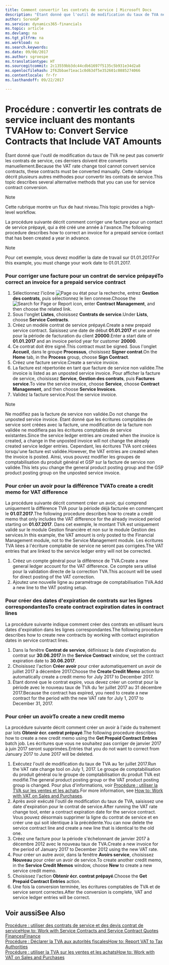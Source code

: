 ```yaml
---
title: Comment convertir les contrats de service | Microsoft Docs
description: "Étant donné que l'outil de modification du taux de TVA ne peut pas convertir les contrats de service, ces derniers doivent être convertis manuellement. Cette rubrique décrit plusieurs autres méthodes pour convertir les contrats de service."
author: SorenGP
ms.service: dynamics365-financials
ms.topic: article
ms.devlang: na
ms.tgt_pltfrm: na
ms.workload: na
ms.search.keywords: 
ms.date: 09/08/2017
ms.author: sgroespe
ms.translationtype: HT
ms.sourcegitcommit: 2c13559bb3dc44cdb61697f5135c5b931e34d2a8
ms.openlocfilehash: 2f62bbae71eac1c0d63df5e352601c0885274066
ms.contentlocale: fr-fr
ms.lasthandoff: 09/22/2017

---
```

# <a name="how-to-convert-service-contracts-that-include-vat-amounts"></a><span data-ttu-id="2e5c3-104">Procédure : convertir les contrats de service incluant des montants TVA</span><span class="sxs-lookup"><span data-stu-id="2e5c3-104">How to: Convert Service Contracts that Include VAT Amounts</span></span>
<span data-ttu-id="2e5c3-105">Étant donné que l'outil de modification du taux de TVA ne peut pas convertir les contrats de service, ces derniers doivent être convertis manuellement.</span><span class="sxs-lookup"><span data-stu-id="2e5c3-105">Because the VAT rate change tool cannot convert service contracts, these contracts must be converted manually.</span></span> <span data-ttu-id="2e5c3-106">Cette rubrique décrit plusieurs autres méthodes pour convertir les contrats de service.</span><span class="sxs-lookup"><span data-stu-id="2e5c3-106">This topic describes several alternative methods that you can use for service contract conversion.</span></span>  

> [!NOTE]  
>  <span data-ttu-id="2e5c3-107">Cette rubrique montre un flux de haut niveau.</span><span class="sxs-lookup"><span data-stu-id="2e5c3-107">This topic provides a high-level workflow.</span></span>  

 <span data-ttu-id="2e5c3-108">La procédure suivante décrit comment corriger une facture pour un contact de service prépayé, qui a été créé une année à l'avance.</span><span class="sxs-lookup"><span data-stu-id="2e5c3-108">The following procedure describes how to correct an invoice for a prepaid service contact that has been created a year in advance.</span></span>  

> [!NOTE]  
>  <span data-ttu-id="2e5c3-109">Pour cet exemple, vous devez modifier la date de travail sur 01.01.2017.</span><span class="sxs-lookup"><span data-stu-id="2e5c3-109">For this example, you must change your work date to 01.01.2017.</span></span>  

### <a name="to-correct-an-invoice-for-a-prepaid-service-contract"></a><span data-ttu-id="2e5c3-110">Pour corriger une facture pour un contrat de service prépayé</span><span class="sxs-lookup"><span data-stu-id="2e5c3-110">To correct an invoice for a prepaid service contract</span></span>  
1. <span data-ttu-id="2e5c3-111">Sélectionnez l'icône ![Page ou état pour la recherche](media/ui-search/search_small.png "Page ou état pour la recherche"), entrez **Gestion des contrats**, puis sélectionnez le lien connexe.</span><span class="sxs-lookup"><span data-stu-id="2e5c3-111">Choose the ![Search for Page or Report](media/ui-search/search_small.png "Search for Page or Report icon") icon, enter **Contract Management**, and then choose the related link.</span></span>  
2. <span data-ttu-id="2e5c3-112">Sous l'onglet **Listes**, choisissez **Contrats de service**.</span><span class="sxs-lookup"><span data-stu-id="2e5c3-112">Under **Lists**, choose **Service Contracts**.</span></span>  
3. <span data-ttu-id="2e5c3-113">Créez un modèle contrat de service prépayé.</span><span class="sxs-lookup"><span data-stu-id="2e5c3-113">Create a new prepaid service contract.</span></span> <span data-ttu-id="2e5c3-114">Saisissez une date de début **01.01.2017** et une année pour la période de facturation du client **20000**.</span><span class="sxs-lookup"><span data-stu-id="2e5c3-114">Enter a start date of **01.01.2017** and an invoice period year for customer **20000**.</span></span>  
4. <span data-ttu-id="2e5c3-115">Ce contrat doit être signé.</span><span class="sxs-lookup"><span data-stu-id="2e5c3-115">This contract must be signed.</span></span> <span data-ttu-id="2e5c3-116">Sous l'onglet **Accueil**, dans le groupe **Processus**, choisissez **Signer contrat**.</span><span class="sxs-lookup"><span data-stu-id="2e5c3-116">On the **Home** tab, in the **Process** group, choose **Sign Contract**.</span></span>  
5. <span data-ttu-id="2e5c3-117">Créez une facture service.</span><span class="sxs-lookup"><span data-stu-id="2e5c3-117">Create a service invoice.</span></span>
6. <span data-ttu-id="2e5c3-118">La facture est répertoriée en tant que facture de service non validée.</span><span class="sxs-lookup"><span data-stu-id="2e5c3-118">The invoice is listed as an unposted service invoice.</span></span> <span data-ttu-id="2e5c3-119">Pour afficher la facture de service, choisissez **Service**, **Gestion des contrats**, puis **Factures service**.</span><span class="sxs-lookup"><span data-stu-id="2e5c3-119">To view the service invoice, choose **Service**, choose **Contract Management**, and then choose **Service Invoices**.</span></span>  
7. <span data-ttu-id="2e5c3-120">Validez la facture service.</span><span class="sxs-lookup"><span data-stu-id="2e5c3-120">Post the service invoice.</span></span>  

> [!NOTE]  
>  <span data-ttu-id="2e5c3-121">Ne modifiez pas la facture de service non validée.</span><span class="sxs-lookup"><span data-stu-id="2e5c3-121">Do not change the unposted service invoice.</span></span> <span data-ttu-id="2e5c3-122">Étant donné que les écritures comptables de service sont créées avec la facture, une modification de la facture non validée ne modifiera pas les écritures comptables de service existantes.</span><span class="sxs-lookup"><span data-stu-id="2e5c3-122">Since the service ledger entries are created when the invoice is created, a change in the unposted invoice will not change the already created service ledger entries.</span></span> <span data-ttu-id="2e5c3-123">Cependant, les écritures TVA sont créées lorsqu'une facture est validée.</span><span class="sxs-lookup"><span data-stu-id="2e5c3-123">However, the VAT entries are created when the invoice is posted.</span></span> <span data-ttu-id="2e5c3-124">Ainsi, vous pouvez modifier les groupes de comptabilisation du produit général et GSP sur la facture de service non validée.</span><span class="sxs-lookup"><span data-stu-id="2e5c3-124">This lets you change the general product posting group and the GSP product posting group on the unposted service invoice.</span></span>  

### <a name="to-create-a-credit-memo-for-vat-difference"></a><span data-ttu-id="2e5c3-125">Pour créer un avoir pour la différence TVA</span><span class="sxs-lookup"><span data-stu-id="2e5c3-125">To create a credit memo for VAT difference</span></span>  
<span data-ttu-id="2e5c3-126">La procédure suivante décrit comment créer un avoir, qui comprend uniquement la différence TVA pour la période déjà facturée en commençant le **01.07.2017**.</span><span class="sxs-lookup"><span data-stu-id="2e5c3-126">The following procedure describes how to create a credit memo that only includes the VAT difference for the already invoiced period starting on **01.07.2017**.</span></span> <span data-ttu-id="2e5c3-127">Dans cet exemple, le montant TVA est uniquement validé sur le module Gestion financière et non sur le module Gestion des services.</span><span class="sxs-lookup"><span data-stu-id="2e5c3-127">In this example, the VAT amount is only posted to the Financial Management module, not to the Service Management module.</span></span> <span data-ttu-id="2e5c3-128">Les écritures TVA liées à l'écriture comptable de service ne seront pas corrigées.</span><span class="sxs-lookup"><span data-stu-id="2e5c3-128">The VAT entries that are linked to the service ledger entry will not be corrected.</span></span>  

1. <span data-ttu-id="2e5c3-129">Créez un compte général pour la différence de TVA.</span><span class="sxs-lookup"><span data-stu-id="2e5c3-129">Create a new general ledger account for the VAT difference.</span></span> <span data-ttu-id="2e5c3-130">Ce compte sera utilisé pour la validation directe de la correction TVA.</span><span class="sxs-lookup"><span data-stu-id="2e5c3-130">This account will be used for direct posting of the VAT correction.</span></span>  
2. <span data-ttu-id="2e5c3-131">Ajoutez une nouvelle ligne au paramétrage de comptabilisation TVA.</span><span class="sxs-lookup"><span data-stu-id="2e5c3-131">Add a new line to the VAT posting setup.</span></span>  

### <a name="to-create-contract-expiration-dates-in-contract-lines"></a><span data-ttu-id="2e5c3-132">Pour créer des dates d'expiration de contrats sur les lignes correspondantes</span><span class="sxs-lookup"><span data-stu-id="2e5c3-132">To create contract expiration dates in contract lines</span></span>  
<span data-ttu-id="2e5c3-133">La procédure suivante indique comment créer des contrats en utilisant leurs dates d'expiration dans les lignes correspondantes.</span><span class="sxs-lookup"><span data-stu-id="2e5c3-133">The following procedure describes how to create new contracts by working with contact expiration dates in service contract lines.</span></span>  

1. <span data-ttu-id="2e5c3-134">Dans la fenêtre **Contrat de service**, définissez la date d'expiration du contrat sur **30.06.2017**.</span><span class="sxs-lookup"><span data-stu-id="2e5c3-134">In the **Service Contract** window, set the contract expiration date to **30.06.2017**.</span></span>  
2. <span data-ttu-id="2e5c3-135">Choisissez l'action **Créer avoir** pour créer automatiquement un avoir de juillet 2017 à décembre 2017.</span><span class="sxs-lookup"><span data-stu-id="2e5c3-135">Choose the **Create Credit Memo** action to automatically create a credit memo for July 2017 to December 2017.</span></span>  
3. <span data-ttu-id="2e5c3-136">Étant donné que le contrat expire, vous devez créer un contrat pour la période avec le nouveau taux de TVA du 1er juillet 2017 au 31 décembre 2017.</span><span class="sxs-lookup"><span data-stu-id="2e5c3-136">Because the contract has expired, you need to create a new contract for the period with the new VAT rate for July 1, 2017 to December 31, 2017.</span></span>  

### <a name="to-create-a-new-credit-memo"></a><span data-ttu-id="2e5c3-137">Pour créer un avoir</span><span class="sxs-lookup"><span data-stu-id="2e5c3-137">To create a new credit memo</span></span>  
<span data-ttu-id="2e5c3-138">La procédure suivante décrit comment créer un avoir à l'aide du traitement par lots **Obtenir écr. contrat prépayé**.</span><span class="sxs-lookup"><span data-stu-id="2e5c3-138">The following procedure describes how to create a new credit memo using the **Get Prepaid Contract Entries** batch job.</span></span> <span data-ttu-id="2e5c3-139">Les écritures que vous ne souhaitez pas corriger de janvier 2017 à juin 2017 seront supprimées.</span><span class="sxs-lookup"><span data-stu-id="2e5c3-139">Entries that you do not want to correct from January 2017 to June 2017 will be deleted.</span></span>  

1. <span data-ttu-id="2e5c3-140">Exécutez l'outil de modification du taux de TVA au 1er juillet 2017.</span><span class="sxs-lookup"><span data-stu-id="2e5c3-140">Run the VAT rate change tool on July 1, 2017.</span></span> <span data-ttu-id="2e5c3-141">Le groupe de comptabilisation du produit général ou le groupe de comptabilisation du produit TVA est modifié.</span><span class="sxs-lookup"><span data-stu-id="2e5c3-141">The general product posting group or the VAT product posting group is changed.</span></span> <span data-ttu-id="2e5c3-142">Pour plus d'informations, voir [Procédure : utiliser la TVA sur les ventes et les achats](finance-work-with-vat.md).</span><span class="sxs-lookup"><span data-stu-id="2e5c3-142">For more information, see [How to: Work with VAT on Sales and Purchases](finance-work-with-vat.md).</span></span>  
2. <span data-ttu-id="2e5c3-143">Après avoir exécuté l'outil de modification du taux de TVA, saisissez une date d'expiration pour le contrat de service.</span><span class="sxs-lookup"><span data-stu-id="2e5c3-143">After running the VAT rate change tool, enter a contract expiration date for the service contract.</span></span> <span data-ttu-id="2e5c3-144">Vous pouvez désormais supprimer la ligne du contrat de service et en créer une qui soit identique à la précédente.</span><span class="sxs-lookup"><span data-stu-id="2e5c3-144">You can now delete the service contract line and create a new line that is identical to the old one.</span></span>  
3. <span data-ttu-id="2e5c3-145">Créez une facture pour la période s'échelonnant de janvier 2017 à décembre 2012 avec le nouveau taux de TVA.</span><span class="sxs-lookup"><span data-stu-id="2e5c3-145">Create a new invoice for the period of January 2017 to December 2012 using the new VAT rate.</span></span>  
4. <span data-ttu-id="2e5c3-146">Pour créer un autre avoir, dans la fenêtre **Avoirs service**, choisissez **Nouveau** pour créer un avoir de service.</span><span class="sxs-lookup"><span data-stu-id="2e5c3-146">To create another credit memo, in the **Service Credit Memos** window, choose **New** to create a new service credit memo.</span></span>  
5. <span data-ttu-id="2e5c3-147">Choisissez l'action **Obtenir écr. contrat prépayé**.</span><span class="sxs-lookup"><span data-stu-id="2e5c3-147">Choose the **Get Prepaid Contract Entries** action.</span></span>  
6. <span data-ttu-id="2e5c3-148">Une fois la conversion terminée, les écritures comptables de TVA et de service seront correctes.</span><span class="sxs-lookup"><span data-stu-id="2e5c3-148">After the conversion is complete, VAT and service ledger entries will be correct.</span></span>  

## <a name="see-also"></a><span data-ttu-id="2e5c3-149">Voir aussi</span><span class="sxs-lookup"><span data-stu-id="2e5c3-149">See Also</span></span>  
[<span data-ttu-id="2e5c3-150">Procédure : utiliser des contrats de service et des devis contrat de service</span><span class="sxs-lookup"><span data-stu-id="2e5c3-150">How to: Work with Service Contracts and Service Contract Quotes</span></span>](service-how-to-create-service-contracts-and-service-contract-quotes.md)  
[<span data-ttu-id="2e5c3-151">Finances</span><span class="sxs-lookup"><span data-stu-id="2e5c3-151">Finance</span></span>](finance.md)  
[<span data-ttu-id="2e5c3-152">Procédure : Déclarer la TVA aux autorités fiscales</span><span class="sxs-lookup"><span data-stu-id="2e5c3-152">How to: Report VAT to Tax Authorities</span></span>](finance-how-report-vat.md)  
[<span data-ttu-id="2e5c3-153">Procédure : utiliser la TVA sur les ventes et les achats</span><span class="sxs-lookup"><span data-stu-id="2e5c3-153">How to: Work with VAT on Sales and Purchases</span></span>](finance-work-with-vat.md)  

